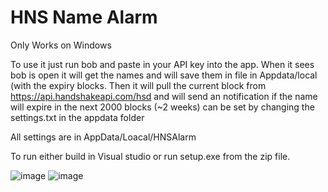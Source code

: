 # HNS Name Alarm

Only Works on Windows

To use it just run bob and paste in your API key into the app. When it sees bob is open it will get the names and will save them in file in Appdata/local (with the expiry blocks.
Then it will pull the current block from https://api.handshakeapi.com/hsd and will send an notification if the name will expire in the next 2000 blocks (~2 weeks) can be set by changing the settings.txt in the appdata folder

All settings are in AppData/Loacal/HNSAlarm

To run either build in Visual studio or run setup.exe from the zip file.

![image](https://user-images.githubusercontent.com/62039630/171986180-cd942d62-81eb-48a1-9fd3-864e5a230047.png)
![image](https://user-images.githubusercontent.com/62039630/171986182-3685a11b-8f1e-4791-82b1-8a1e15391685.png)
